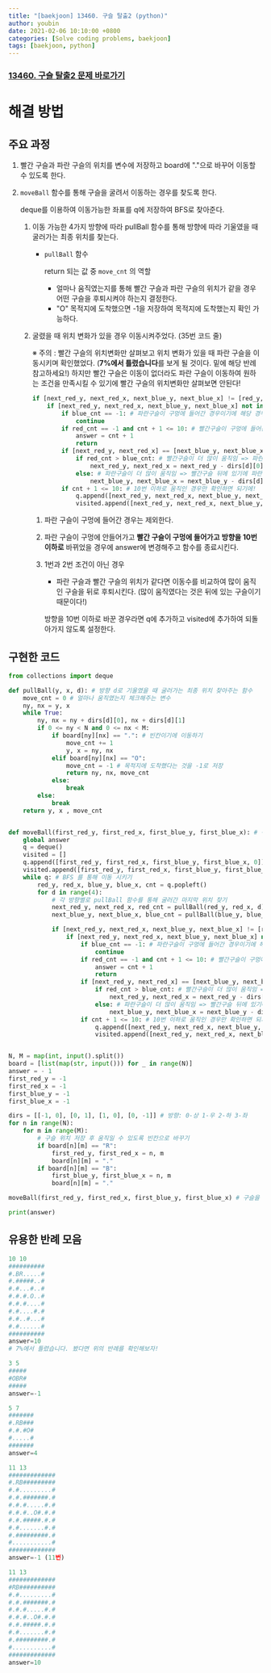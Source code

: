 ```yaml
---
title: "[baekjoon] 13460. 구슬 탈출2 (python)"
author: youbin
date: 2021-02-06 10:10:00 +0800 
categories: [Solve coding problems, baekjoon]
tags: [baekjoon, python]
---
```


### [13460. 구슬 탈출2 문제 바로가기](https://www.acmicpc.net/problem/13460)

# 해결 방법

## 주요 과정

1. 빨간 구슬과 파란 구슬의 위치를 변수에 저장하고 board에 "."으로 바꾸어 이동할 수 있도록 한다.

2. `moveBall` 함수를 통해 구슬을 굴려서 이동하는 경우를 찾도록 한다.

   deque를 이용하여 이동가능한 좌표를 q에 저장하여 BFS로 찾아준다.

   1. 이동 가능한 4가지 방향에 따라 pullBall 함수를 통해 방향에 따라 기울였을 때 굴러가는 최종 위치를 찾는다.

      - `pullBall` 함수

        return 되는 값 중 `move_cnt` 의 역할

        - 얼마나 움직였는지를 통해 빨간 구슬과 파란 구슬의 위치가 같을 경우 어떤 구슬을 후퇴시켜야 하는지 결정한다.
        - "O" 목적지에 도착했으면 -1을 저장하여 목적지에 도착했는지 확인 가능하다.

   2. 굴렸을 때 위치 변화가 있을 경우 이동시켜주었다. (35번 코드 줄)

      ※ 주의 : 빨간 구슬의 위치변화만 살펴보고 위치 변화가 있을 때 파란 구슬을 이동시키며 확인했었다. (**7%에서 틀렸습니다**를 보게 될 것이다. 밑에 해당 반례 참고하세요!) 하지만 빨간 구슬은 이동이 없더라도 파란 구슬이 이동하여 원하는 조건을 만족시킬 수 있기에 빨간 구슬의 위치변화만 살펴보면 안된다!

      ```python
      if [next_red_y, next_red_x, next_blue_y, next_blue_x] != [red_y, red_x, blue_y, blue_x]: # 움직임의 변화가 있었을 때만 확인하기(가지치기)
          if [next_red_y, next_red_x, next_blue_y, next_blue_x] not in visited: # 이동안했던 곳일 경우로 체크!
              if blue_cnt == -1: # 파란구슬이 구멍에 들어간 경우이기에 해당 경우 continue를 통해 확인하지 말기
                  continue
              if red_cnt == -1 and cnt + 1 <= 10: # 빨간구슬이 구멍에 들어간 경우 "종료 조건"
                  answer = cnt + 1
                  return
              if [next_red_y, next_red_x] == [next_blue_y, next_blue_x]: # 같은 위치인 경우
                  if red_cnt > blue_cnt: # 빨간구슬이 더 많이 움직임 => 파란구슬 뒤에 있기에 빨간구슬을 후퇴시키기!
                      next_red_y, next_red_x = next_red_y - dirs[d][0], next_red_x - dirs[d][1]
                  else: # 파란구슬이 더 많이 움직임 => 빨간구슬 뒤에 있기에 파란구슬을 후퇴시키기!
                      next_blue_y, next_blue_x = next_blue_y - dirs[d][0], next_blue_x - dirs[d][1]
              if cnt + 1 <= 10: # 10번 이하로 움직인 경우만 확인하면 되기에!
                  q.append([next_red_y, next_red_x, next_blue_y, next_blue_x, cnt + 1])
                  visited.append([next_red_y, next_red_x, next_blue_y, next_blue_x])
      ```

      1. 파란 구슬이 구멍에 들어간 경우는 제외한다.

      2. 파란 구슬이 구멍에 안들어가고 **빨간 구슬이 구멍에 들어가고** **방향을 10번 이하로** 바뀌었을 경우에 answer에 변경해주고 함수를 종료시킨다.

      3. 1번과 2번 조건이 아닌 경우

         - 파란 구슬과 빨간 구슬의 위치가 같다면 이동수를 비교하여 많이 움직인 구슬을 뒤로 후퇴시킨다. (많이 움직였다는 것은 뒤에 있는 구슬이기 때문이다!)

         방향을 10번 이하로 바꾼 경우라면 q에 추가하고 visited에 추가하여 되돌아가지 않도록 설정한다.



## 구현한 코드

```python
from collections import deque

def pullBall(y, x, d): # 방향 d로 기울였을 때 굴러가는 최종 위치 찾아주는 함수
    move_cnt = 0 # 얼마나 움직였는지 체크해주는 변수
    ny, nx = y, x
    while True:
        ny, nx = ny + dirs[d][0], nx + dirs[d][1]
        if 0 <= ny < N and 0 <= nx < M:
            if board[ny][nx] == ".": # 빈칸이기에 이동하기
                move_cnt += 1
                y, x = ny, nx
            elif board[ny][nx] == "O":
                move_cnt = -1 # 목적지에 도착했다는 것을 -1로 저장
                return ny, nx, move_cnt
            else:
                break
        else:
            break
    return y, x , move_cnt


def moveBall(first_red_y, first_red_x, first_blue_y, first_blue_x): # 구슬을 굴려서 최종 O에 가는 곳을 구해주는 함수
    global answer
    q = deque()
    visited = []
    q.append([first_red_y, first_red_x, first_blue_y, first_blue_x, 0])
    visited.append([first_red_y, first_red_x, first_blue_y, first_blue_x])
    while q: # BFS 를 통해 이동 시키기
        red_y, red_x, blue_y, blue_x, cnt = q.popleft()
        for d in range(4):
            # 각 방향별로 pullBall 함수를 통해 굴러간 마지막 위치 찾기
            next_red_y, next_red_x, red_cnt = pullBall(red_y, red_x, d)
            next_blue_y, next_blue_x, blue_cnt = pullBall(blue_y, blue_x, d)

            if [next_red_y, next_red_x, next_blue_y, next_blue_x] != [red_y, red_x, blue_y, blue_x]: # 움직임의 변화가 있었을 때만 확인하기(가지치기)
                if [next_red_y, next_red_x, next_blue_y, next_blue_x] not in visited: # 이동안했던 곳일 경우로 체크!
                    if blue_cnt == -1: # 파란구슬이 구멍에 들어간 경우이기에 해당 경우 continue를 통해 확인하지 말기
                        continue
                    if red_cnt == -1 and cnt + 1 <= 10: # 빨간구슬이 구멍에 들어간 경우 "종료 조건"
                        answer = cnt + 1
                        return
                    if [next_red_y, next_red_x] == [next_blue_y, next_blue_x]: # 같은 위치인 경우
                        if red_cnt > blue_cnt: # 빨간구슬이 더 많이 움직임 => 파란구슬 뒤에 있기에 빨간구슬을 후퇴시키기!
                            next_red_y, next_red_x = next_red_y - dirs[d][0], next_red_x - dirs[d][1]
                        else: # 파란구슬이 더 많이 움직임 => 빨간구슬 뒤에 있기에 파란구슬을 후퇴시키기!
                            next_blue_y, next_blue_x = next_blue_y - dirs[d][0], next_blue_x - dirs[d][1]
                    if cnt + 1 <= 10: # 10번 이하로 움직인 경우만 확인하면 되기에!
                        q.append([next_red_y, next_red_x, next_blue_y, next_blue_x, cnt + 1])
                        visited.append([next_red_y, next_red_x, next_blue_y, next_blue_x])


N, M = map(int, input().split())
board = [list(map(str, input())) for _ in range(N)]
answer = - 1
first_red_y = -1
first_red_x = -1
first_blue_y = -1
first_blue_x = -1

dirs = [[-1, 0], [0, 1], [1, 0], [0, -1]] # 방향: 0-상 1-우 2-하 3-좌
for n in range(N):
    for m in range(M):
        # 구슬 위치 저장 후 움직일 수 있도록 빈칸으로 바꾸기
        if board[n][m] == "R":
            first_red_y, first_red_x = n, m
            board[n][m] = "."
        if board[n][m] == "B":
            first_blue_y, first_blue_x = n, m
            board[n][m] = "."

moveBall(first_red_y, first_red_x, first_blue_y, first_blue_x) # 구슬을 굴려서 최종 O에 가는 곳을 구해주는 함수

print(answer)
```



## 유용한 반례 모음

```python
10 10
##########
#.BR.....#
#.#####..#
#.#...#..#
#.#.#.O..#
#.#.#....#
#.#....#.#
#.#..#...#
#.#......#
##########
answer=10
# 7%에서 틀렸습니다. 봤다면 위의 반례를 확인해보자!

3 5
#####
#OBR#
#####
answer=-1

5 7
#######
#.RB###
#.#.#O#
#.....#
#######
answer=4

11 13
#############
#.RB#########
#.#.........#
#.#.#######.#
#.#.#.....#.#
#.#.#..O#.#.#
#.#.#####.#.#
#.#.......#.#
#.#########.#
#...........#
#############
answer=-1 (11번)

11 13
#############
#RB##########
#.#.........#
#.#.#######.#
#.#.#.....#.#
#.#.#..O#.#.#
#.#.#####.#.#
#.#.......#.#
#.#########.#
#...........#
#############
answer=10
```

